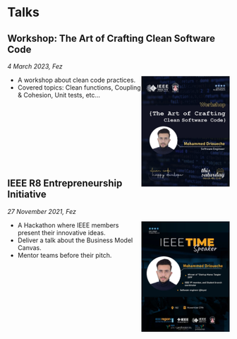# Talks

<!--
-----------------
TEMPLATE
-----------------

## Event name
*Date, Place*

<img alt='Speaker poster' src="/assets/image.jpeg"
    width="200" height="250" align="right">

- Event Description.
- What I did.
-->

## Workshop: The Art of Crafting Clean Software Code 
*4 March 2023, Fez*

<img alt='Speaker poster' src="/assets/clean_code_ieee_ensaf.jpeg"
    width="200" height="250" align="right">

- A workshop about clean code practices.
- Covered topics: Clean functions, Coupling & Cohesion, Unit tests, etc...

<br/>
<br/>
<br/>
<br/>
<br/>
<br/>
<br/>
<br/>


## IEEE R8 Entrepreneurship Initiative
*27 November 2021, Fez*

<img alt='Speaker poster' src="/assets/r8_initiative_2021.jpeg"
    width="200" height="250" align="right">

- A Hackathon where IEEE members present their innovative ideas.
- Deliver a talk about the Business Model Canvas.
- Mentor teams before their pitch.

